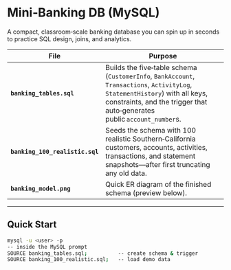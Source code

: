 # Mini‑Banking DB (MySQL)

A compact, classroom‑scale banking database you can spin up in seconds to practice SQL design, joins, and analytics.

| File | Purpose |
|------|---------|
| **`banking_tables.sql`** | Builds the five‑table schema (`CustomerInfo`, `BankAccount`, `Transactions`, `ActivityLog`, `StatementHistory`) with all keys, constraints, and the trigger that auto‑generates public `account_number`s. |
| **`banking_100_realistic.sql`** | Seeds the schema with 100 realistic Southern‑California customers, accounts, activities, transactions, and statement snapshots—after first truncating any old data. |
| **`banking_model.png`** | Quick ER diagram of the finished schema (preview below). |

---

## Quick Start

```bash
mysql -u <user> -p
-- inside the MySQL prompt
SOURCE banking_tables.sql;          -- create schema & trigger
SOURCE banking_100_realistic.sql;   -- load demo data

